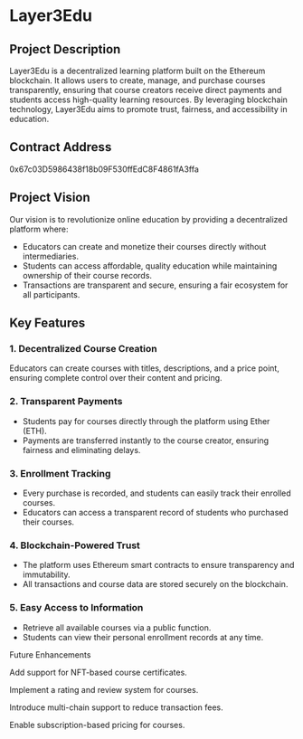 # Layer3Edu

## Project Description
Layer3Edu is a decentralized learning platform built on the Ethereum blockchain. It allows users to create, manage, and purchase courses transparently, ensuring that course creators receive direct payments and students access high-quality learning resources. By leveraging blockchain technology, Layer3Edu aims to promote trust, fairness, and accessibility in education.

## Contract Address
0x67c03D5986438f18b09F530ffEdC8F4861fA3ffa

## Project Vision
Our vision is to revolutionize online education by providing a decentralized platform where:
- Educators can create and monetize their courses directly without intermediaries.
- Students can access affordable, quality education while maintaining ownership of their course records.
- Transactions are transparent and secure, ensuring a fair ecosystem for all participants.

## Key Features

### 1. Decentralized Course Creation
Educators can create courses with titles, descriptions, and a price point, ensuring complete control over their content and pricing.

### 2. Transparent Payments
- Students pay for courses directly through the platform using Ether (ETH).
- Payments are transferred instantly to the course creator, ensuring fairness and eliminating delays.

### 3. Enrollment Tracking
- Every purchase is recorded, and students can easily track their enrolled courses.
- Educators can access a transparent record of students who purchased their courses.

### 4. Blockchain-Powered Trust
- The platform uses Ethereum smart contracts to ensure transparency and immutability.
- All transactions and course data are stored securely on the blockchain.

### 5. Easy Access to Information
- Retrieve all available courses via a public function.
- Students can view their personal enrollment records at any time.

Future Enhancements

Add support for NFT-based course certificates.

Implement a rating and review system for courses.

Introduce multi-chain support to reduce transaction fees.

Enable subscription-based pricing for courses.



